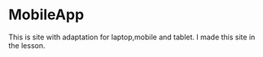 # MobileApp
This is site with adaptation for laptop,mobile and tablet. I made this site in the lesson.
